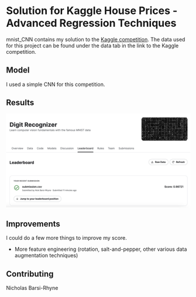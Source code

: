 # Solution for Kaggle House Prices - Advanced Regression Techniques

mnist_CNN contains my solution to the [Kaggle competition](https://www.kaggle.com/competitions/digit-recognizer/overview). The data used for this project can be found under the data tab in the link to the Kaggle competition.



## Model

I used a simple CNN for this competition.

## Results

![alt text](https://github.com/mrplooply/mnist_CNN/blob/main/test.png?raw=true)

## Improvements

I could do a few more things to improve my score.

- More feature engineering (rotation, salt-and-pepper, other various data augmentation techniques)

## Contributing

Nicholas Barsi-Rhyne
